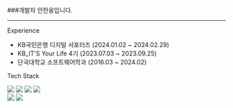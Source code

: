 ###개발자 안찬웅입니다.
<hr>

Experience

- KB국민은행 디지털 서포터즈 (2024.01.02 ~ 2024.02.29)
- KB_IT'S Your Life 4기 (2023.07.03 ~ 2023.09.25)
- 단국대학교 소프트웨어학과 (2016.03 ~ 2024.02)

Tech Stack
<p>
  <img src="https://img.shields.io/badge/Python-3776AB?style=for-the-badge&logo=python&logoColor=white"/>
  <img src="https://img.shields.io/badge/Java-ED8B00?style=for-the-badge&logo=java&logoColor=white"/>
  <img src="https://img.shields.io/badge/SpringBoot-6DB33F?style=for-the-badge&logo=spring-boot&logoColor=white"/>
  <img src="https://img.shields.io/badge/Oracle-F80000?style=for-the-badge&logo=oracle&logoColor=white"/> <br>
  <img src="https://img.shields.io/badge/SWAGGER-85EA2D?style=for-the-badge&logo=swagger&logoColor=white"/>
  <img src="https://img.shields.io/badge/JIRA-0052CC?style=for-the-badge&logo=jira-software&logoColor=white"/>
</p>
